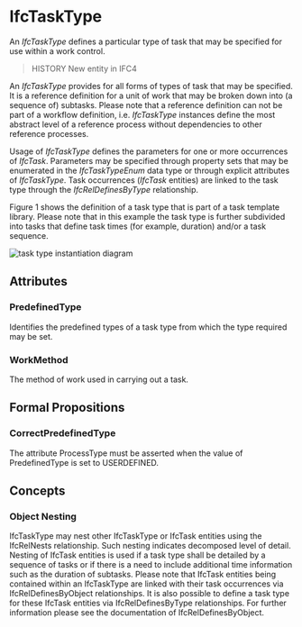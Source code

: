 # IfcTaskType

An _IfcTaskType_ defines a particular type of task that may be specified for use within a work control.

> HISTORY  New entity in IFC4

An _IfcTaskType_ provides for all forms of types of task that may be specified. It is a reference definition for a unit of work that may be broken down into (a sequence of) subtasks. Please note that a reference definition can not be part of a workflow definition, i.e. _IfcTaskType_ instances define the most abstract level of a reference process without dependencies to other reference processes.

Usage of _IfcTaskType_ defines the parameters for one or more occurrences of _IfcTask_. Parameters may be specified through property sets that may be enumerated in the _IfcTaskTypeEnum_ data type or through explicit attributes of _IfcTaskType_. Task occurrences (_IfcTask_ entities) are linked to the task type through the _IfcRelDefinesByType_ relationship.

Figure 1 shows the definition of a task type that is part of a task template library. Please note that in this example the task type is further subdivided into tasks that define task times (for example, duration) and/or a task sequence.

![task type instantiation diagram](../../../../figures/ifctasktype_instantiation_diagram.png "Figure 1 &mdash; Task type relationships")

## Attributes

### PredefinedType
Identifies the predefined types of a task type from which
    the type required may be set.

### WorkMethod
The method of work used in carrying out a task.

## Formal Propositions

### CorrectPredefinedType
The attribute ProcessType must be asserted when the value of PredefinedType is set to USERDEFINED.

## Concepts

### Object Nesting

IfcTaskType may nest other IfcTaskType or IfcTask entities using the IfcRelNests relationship. Such nesting indicates decomposed level of detail. Nesting of IfcTask entities is used if a task type shall be detailed by a sequence of tasks or if there is a need to include additional time information such as the duration of subtasks. Please note that IfcTask entities being contained within an IfcTaskType are linked with their task occurrences via IfcRelDefinesByObject relationships. It is also possible to define a task type for these IfcTask entities via IfcRelDefinesByType relationships. For further information please see the documentation of IfcRelDefinesByObject.


